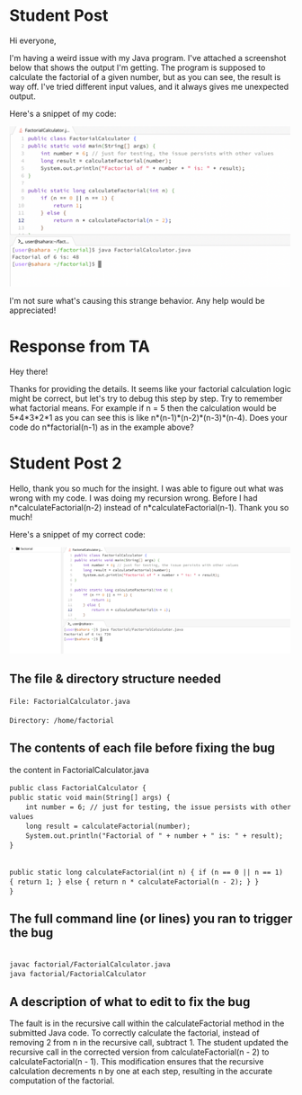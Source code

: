 <body>

<h1>Student Post</h1>

<p>Hi everyone,</p>

<p>
        I'm having a weird issue with my Java program. I've attached a screenshot below that shows the output I'm
        getting. The program is supposed to calculate the factorial of a given number, but as you can see, the
        result is way off. I've tried different input values, and it always gives me unexpected output.
</p>
<p>
        Here's a snippet of my code:
</p>

<img src="images/code1.png" alt="Java Program Screenshot" width=500>


<p>
        I'm not sure what's causing this strange behavior. Any help would be appreciated!
</p>

<h1>Response from TA</h1>
<p>Hey there!</p>
<p>
        Thanks for providing the details. It seems like your factorial calculation logic might be correct, but
        let's try to debug this step by step. Try to remember what factorial means. For example if n = 5 then 
        the calculation would be 5*4*3*2*1 as you can see this is like n*(n-1)*(n-2)*(n-3)*(n-4). Does your code 
        do n*factorial(n-1) as in the example above?
</p>

<h1>Student Post 2</h1>
<p>
        Hello, thank you so much for the insight. I was able to figure out what was wrong with my code. I was doing 
        my recursion wrong. Before I had n*calculateFactorial(n-2) instead of n*calculateFactorial(n-1). Thank you so much!
</p>
<p>
        Here's a snippet of my correct code:
</p>

<img src="images/code2.png" alt="Java Program Screenshot" width=500>

<h2>The file & directory structure needed</h2>
<code>File: FactorialCalculator.java <br>
Directory: /home/factorial
</code>
<h2>The contents of each file before fixing the bug</h2>
<p>the content in FactorialCalculator.java</p>
<code>public class FactorialCalculator {
public static void main(String[] args) {
    int number = 6; // just for testing, the issue persists with other values
    long result = calculateFactorial(number);
    System.out.println("Factorial of " + number + " is: " + result);
}

public static long calculateFactorial(int n) {
    if (n == 0 || n == 1) {
        return 1;
    } else {
        return n * calculateFactorial(n - 2);
    }
}
}</code>
<h2>The full command line (or lines) you ran to trigger the bug</h2>
<code>
javac factorial/FactorialCalculator.java
java factorial/FactorialCalculator
</code>
<h2>A description of what to edit to fix the bug</h2>
<p>The fault is in the recursive call within the calculateFactorial method in the submitted Java code. To correctly calculate the factorial, instead of removing 2 from n in the recursive call, subtract 1. The student updated the recursive call in the corrected version from calculateFactorial(n - 2) to calculateFactorial(n - 1). This modification ensures that the recursive calculation decrements n by one at each step, resulting in the accurate computation of the factorial.</p>

